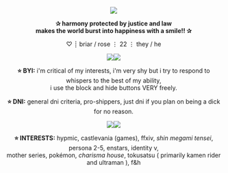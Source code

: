   <p align="center">
  <img src="https://64.media.tumblr.com/71a79e65a062a1091884696b042cc113/200f4c51a66335d3-0c/s540x810/473add70e33a921b363315f24a3545119f26d196.gif" />
</p>
   <p align="center"> <b> ✰ harmony protected by justice and law
<br align="center"> makes the world burst into happiness with a smile!! ✰</b>
</p>
   <p align="center">  ♡︎ ┊ briar / rose ⋮ 22 ⋮ they / he</b>
</p>
  <p align="center">
  <img src="https://64.media.tumblr.com/942c13a721302cff61906d3eaebf2c23/9cef6d1425b04a53-d8/s250x400/0e21cf3a5fc4e782346c968555c2ad7f1b2a2667.gif" /><img src="https://64.media.tumblr.com/942c13a721302cff61906d3eaebf2c23/9cef6d1425b04a53-d8/s250x400/0e21cf3a5fc4e782346c968555c2ad7f1b2a2667.gif" />
</p>

</p>
   <p align="center"><b>⭐ BYI:</b> i'm critical of my interests, i'm very shy but i try to respond to whispers to the best of my ability, <br>i use the block and hide buttons VERY freely.
</p>
   <p align="center"><b>⭐ DNI:</b> general dni criteria, pro-shippers, just dni if you plan on being a dick for no reason.
</p>
<p align="center">
  <img src="https://64.media.tumblr.com/942c13a721302cff61906d3eaebf2c23/9cef6d1425b04a53-d8/s250x400/0e21cf3a5fc4e782346c968555c2ad7f1b2a2667.gif" /><img src="https://64.media.tumblr.com/942c13a721302cff61906d3eaebf2c23/9cef6d1425b04a53-d8/s250x400/0e21cf3a5fc4e782346c968555c2ad7f1b2a2667.gif" />
</p>
     <p align="center"><b>⭐ INTERESTS:</b> hypmic, castlevania (games), ffxiv, <i>shin megami tensei</i>, persona 2-5, enstars, identity v, <br>mother series, pokémon, <i>charisma house</i>, tokusatsu ( primarily kamen rider and ultraman ), f&h
</p>
